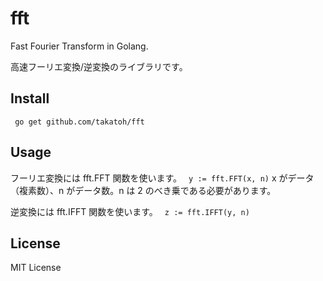 # fft

Fast Fourier Transform in Golang.

高速フーリエ変換/逆変換のライブラリです。

## Install
``` go get github.com/takatoh/fft```

## Usage
フーリエ変換には fft.FFT 関数を使います。
``` y := fft.FFT(x, n)```
x がデータ（複素数）、n がデータ数。n は 2 のべき乗である必要があります。

逆変換には fft.IFFT 関数を使います。
``` z := fft.IFFT(y, n)```

## License
MIT License

